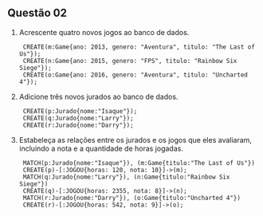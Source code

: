 ## Questão 02

1. Acrescente quatro novos jogos ao banco de dados.

        CREATE(m:Game{ano: 2013, genero: "Aventura", titulo: "The Last of Us"});
        CREATE(n:Game{ano: 2015, genero: "FPS", titulo: "Rainbow Six Siege"});
        CREATE(o:Game{ano: 2016, genero: "Aventura", titulo: "Uncharted 4"});

2. Adicione três novos jurados ao banco de dados.

        CREATE(p:Jurado{nome:"Isaque"});
        CREATE(q:Jurado{nome:"Larry"});
        CREATE(r:Jurado{nome:"Darry"});

3. Estabeleça as relações entre os jurados e os jogos que eles avaliaram, incluindo a nota e a quantidade de horas jogadas.

        MATCH(p:Jurado{nome:"Isaque"}), (m:Game{titulo:"The Last of Us"})
        CREATE(p)-[:JOGOU{horas: 120, nota: 10}]->(m);
        MATCH(q:Jurado{nome:"Larry"}), (n:Game{titulo:"Rainbow Six Siege"})
        CREATE(q)-[:JOGOU{horas: 2355, nota: 8}]->(n);
        MATCH(r:Jurado{nome:"Darry"}), (o:Game{titulo:"Uncharted 4"})
        CREATE(r)-[:JOGOU{horas: 542, nota: 9}]->(o);